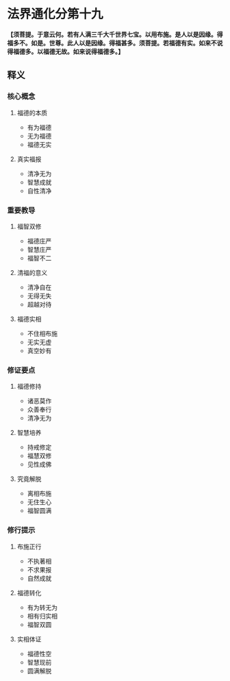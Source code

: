 # 法界通化分第十九

**【须菩提。于意云何。若有人满三千大千世界七宝。以用布施。是人以是因缘。得福多不。如是。世尊。此人以是因缘。得福甚多。须菩提。若福德有实。如来不说得福德多。以福德无故。如来说得福德多。】**

## 释义

### 核心概念
1. 福德的本质
   - 有为福德
   - 无为福德
   - 福德无实

2. 真实福报
   - 清净无为
   - 智慧成就
   - 自性清净

### 重要教导
1. 福智双修
   - 福德庄严
   - 智慧庄严
   - 福智不二

2. 清福的意义
   - 清净自在
   - 无得无失
   - 超越对待

3. 福德实相
   - 不住相布施
   - 无实无虚
   - 真空妙有

### 修证要点
1. 福德修持
   - 诸恶莫作
   - 众善奉行
   - 清净无为

2. 智慧培养
   - 持戒修定
   - 福慧双修
   - 见性成佛

3. 究竟解脱
   - 离相布施
   - 无住生心
   - 福智圆满

### 修行提示
1. 布施正行
   - 不执著相
   - 不求果报
   - 自然成就

2. 福德转化
   - 有为转无为
   - 相有归实相
   - 福智双圆

3. 实相体证
   - 福德性空
   - 智慧现前
   - 圆满解脱
